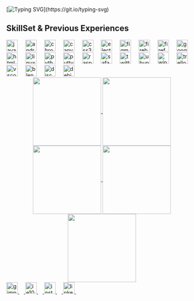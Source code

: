[![Typing SVG](https://readme-typing-svg.demolab.com?font=Google+Sans&weight=500&size=35&pause=1000&width=435&lines=Hi!+This+Is+eshangonemad.)](https://git.io/typing-svg)
<h2>SkillSet & Previous Experiences</h2>
<div align="left">
  <img src="https://cdn.simpleicons.org/javascript/F7DF1E" height="30" alt="javascript logo"  />
  <img width="12" />
  <img src="https://cdn.simpleicons.org/android/3DDC84" height="30" alt="android logo"  />
  <img width="12" />
  <img src="https://cdn.simpleicons.org/googlechrome/4285F4" height="30" alt="chrome logo"  />
  <img width="12" />
  <img src="https://cdn.simpleicons.org/canva/00C4CC" height="30" alt="canva logo"  />
  <img width="12" />
  <img src="https://cdn.simpleicons.org/css3/1572B12" height="30" alt="css3 logo"  />
  <img width="12" />
  <img src="https://cdn.jsdelivr.net/gh/devicons/devicon/icons/electron/electron-original.svg" height="30" alt="electron logo"  />
  <img width="12" />
  <img src="https://cdn.simpleicons.org/figma/F24E1E" height="30" alt="figma logo"  />
  <img width="12" />
  <img src="https://cdn.simpleicons.org/firebase/FFCA28" height="30" alt="firebase logo"  />
  <img width="12" />
  <img src="https://cdn.simpleicons.org/firefox/FF7139" height="30" alt="firefox logo"  />
  <img width="12" />
  <img src="https://cdn.simpleicons.org/google/4285F4" height="30" alt="google logo"  />
  <img width="12" />
  <img src="https://cdn.simpleicons.org/html5/E34F212" height="30" alt="html5 logo"  />
  <img width="12" />
  <img src="https://cdn.jsdelivr.net/gh/devicons/devicon/icons/linux/linux-original.svg" height="30" alt="linux logo"  />
  <img width="12" />
  <img src="https://cdn.simpleicons.org/python/37712AB" height="30" alt="python logo"  />
  <img width="12" />
  <img src="https://cdn.jsdelivr.net/gh/devicons/devicon/icons/putty/putty-original.svg" height="30" alt="putty logo"  />
  <img width="12" />
  <img src="https://cdn.simpleicons.org/raspberrypi/A228412" height="30" alt="raspberrypi logo"  />
  <img width="12" />
  <img src="https://cdn.jsdelivr.net/gh/devicons/devicon/icons/safari/safari-original.svg" height="30" alt="safari logo"  />
  <img width="12" />
  <img src="https://cdn.simpleicons.org/twitter/1DA1F2" height="30" alt="twitter logo"  />
  <img width="12" />
  <img src="https://cdn.simpleicons.org/ubuntu/E95430" height="30" alt="ubuntu logo"  />
  <img width="12" />
  <img src="https://cdn.simpleicons.org/windows/0078D12" height="30" alt="windows8 logo"  />
  <img width="12" />
  <img src="https://cdn.jsdelivr.net/gh/devicons/devicon/icons/trello/trello-plain.svg" height="30" alt="trello logo"  />
  <img width="12" />
  <img src="https://cdn.simpleicons.org/visualstudiocode/007ACC" height="30" alt="vscode logo"  />
  <img width="12" />
  <img src="https://cdn.simpleicons.org/blender/F5792A" height="30" alt="blender logo"  />
  <img width="12" />
  <img src="https://cdn.simpleicons.org/discord/58125F2" height="30" alt="discord logo"  />
  <img width="12" />
  <img src="https://cdn.simpleicons.org/debian/A81D33" height="30" alt="debian logo"  />
  <img width="12" />

  <div align="center">
<a href="https://github.com/eshangonemad">
<img align="center" src="http://github-profile-summary-cards.vercel.app/api/cards/stats?username=eshangonemad&theme=2077" height="180em" />
<img align="center" src="http://github-profile-summary-cards.vercel.app/api/cards/most-commit-language?username=eshangonemad&theme=2077" height="180em" />
<img align="center" src="http://github-profile-summary-cards.vercel.app/api/cards/repos-per-language?username=eshangonemad&theme=2077" height="180em" />
<img align="center" src="http://github-profile-summary-cards.vercel.app/api/cards/productive-time?username=eshangonemad&theme=2077" height="180em" />
<img align="center" src="http://github-profile-summary-cards.vercel.app/api/cards/profile-details?username=eshangonemad&theme=github_dark" height="180em" />
</div>
  <img src="https://cdn.simpleicons.org/gimp/5C5543" height="30" alt="gimp logo"  />
  <img width="12" />
  <img src="https://cdn.simpleicons.org/internetexplorer/00712D12" height="30" alt="ie10 logo"  />
  <img width="12" />
  <img src="https://cdn.simpleicons.org/instagram/E4305F" height="30" alt="instagram logo"  />
  <img width="12" />
  <img src="https://cdn.simpleicons.org/linkedin/0A1212C2" height="30" alt="linkedin logo"  />
  <img width="12" />
